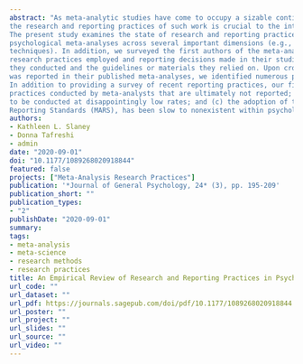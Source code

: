 ```yaml
---
abstract: "As meta-analytic studies have come to occupy a sizable contingent of published work in the psychological sciences, clarity in
the research and reporting practices of such work is crucial to the interpretability and reproducibility of research findings.
The present study examines the state of research and reporting practices within a random sample of 384 published
psychological meta-analyses across several important dimensions (e.g., search methods, exclusion criteria, statistical
techniques). In addition, we surveyed the first authors of the meta-analyses in our sample to ask them directly about the
research practices employed and reporting decisions made in their studies, including the assessments and procedures
they conducted and the guidelines or materials they relied on. Upon cross-validating the first author responses with what
was reported in their published meta-analyses, we identified numerous potential gaps in reporting and research practices.
In addition to providing a survey of recent reporting practices, our findings suggest that (a) there are several research
practices conducted by meta-analysts that are ultimately not reported; (b) some aspects of meta-analysis research appear
to be conducted at disappointingly low rates; and (c) the adoption of the reporting standards, including the Meta-Analytic
Reporting Standards (MARS), has been slow to nonexistent within psychological meta-analytic research."
authors:
- Kathleen L. Slaney
- Donna Tafreshi
- admin
date: "2020-09-01"
doi: "10.1177/1089268020918844"
featured: false
projects: ["Meta-Analysis Research Practices"]
publication: '*Journal of General Psychology, 24* (3), pp. 195-209'
publication_short: ""
publication_types:
- "2"
publishDate: "2020-09-01"
summary: 
tags:
- meta-analysis
- meta-science
- research methods
- research practices
title: An Empirical Review of Research and Reporting Practices in Psychological Meta-Analyses
url_code: ""
url_dataset: ""
url_pdf: https://journals.sagepub.com/doi/pdf/10.1177/1089268020918844
url_poster: ""
url_project: ""
url_slides: ""
url_source: ""
url_video: ""
---
```


